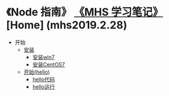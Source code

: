 # 《Node 指南》 [《MHS 学习笔记》] [Home] (mhs2019.2.28)

- 开始
  - [安装]
    - [安装win7]
    - [安装CentOS7]
  - [开始(hello)]
    - [hello代码]
    - [hello运行]
  


##
[《MHS 学习笔记》]: https://mhsnet.github.io/note/ "《MHS 学习笔记》"
[《Node 指南》]: https://mhsnet.github.io/note/node/guide/index.html "《Node 指南》"

[安装]: https://mhsnet.github.io/note/node/guide/start/install.html "安装"
[安装win7]: https://mhsnet.github.io/note/node/guide/start/install.html#install-win7 "安装win7"
[安装CentOS7]: https://mhsnet.github.io/note/node/guide/start/install.html#install-centos7 "安装CentOS7"

[开始(hello)]: https://mhsnet.github.io/note/node/guide/start/hello.html "开始(hello)"
[hello代码]: https://mhsnet.github.io/note/node/guide/start/hello.html#code "hello代码"
[hello运行]: https://mhsnet.github.io/note/node/guide/start/hello.html#run "hello运行"